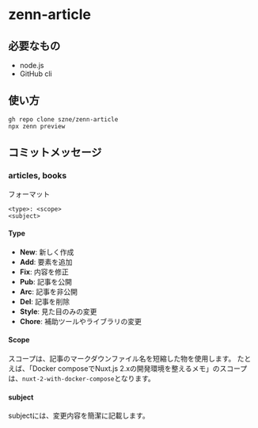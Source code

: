 # zenn-article

## 必要なもの
- node.js
- GitHub cli

## 使い方

```fish
gh repo clone szne/zenn-article
npx zenn preview
```

## コミットメッセージ

### articles, books

フォーマット

```
<type>: <scope>
<subject>
```

#### Type

- **New**: 新しく作成
- **Add**: 要素を追加
- **Fix**: 内容を修正
- **Pub**: 記事を公開
- **Arc**: 記事を非公開
- **Del**: 記事を削除
- **Style**: 見た目のみの変更
- **Chore**: 補助ツールやライブラリの変更

#### Scope

スコープは、記事のマークダウンファイル名を短縮した物を使用します。
たとえば、「Docker composeでNuxt.js 2.xの開発環境を整えるメモ」のスコープは、``nuxt-2-with-docker-compose``となります。

#### subject

subjectには、変更内容を簡潔に記載します。
